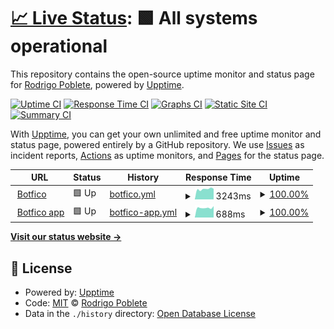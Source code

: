 # [📈 Live Status](https://demo.upptime.js.org): <!--live status--> **🟩 All systems operational**

This repository contains the open-source uptime monitor and status page for [Rodrigo Poblete](https://demo.upptime.js.org), powered by [Upptime](https://github.com/upptime/upptime).

[![Uptime CI](https://github.com/rodrigoDev0n/upptime/workflows/Uptime%20CI/badge.svg)](https://github.com/rodrigoDev0n/upptime/actions?query=workflow%3A%22Uptime+CI%22)
[![Response Time CI](https://github.com/rodrigoDev0n/upptime/workflows/Response%20Time%20CI/badge.svg)](https://github.com/rodrigoDev0n/upptime/actions?query=workflow%3A%22Response+Time+CI%22)
[![Graphs CI](https://github.com/rodrigoDev0n/upptime/workflows/Graphs%20CI/badge.svg)](https://github.com/rodrigoDev0n/upptime/actions?query=workflow%3A%22Graphs+CI%22)
[![Static Site CI](https://github.com/rodrigoDev0n/upptime/workflows/Static%20Site%20CI/badge.svg)](https://github.com/rodrigoDev0n/upptime/actions?query=workflow%3A%22Static+Site+CI%22)
[![Summary CI](https://github.com/rodrigoDev0n/upptime/workflows/Summary%20CI/badge.svg)](https://github.com/rodrigoDev0n/upptime/actions?query=workflow%3A%22Summary+CI%22)

With [Upptime](https://upptime.js.org), you can get your own unlimited and free uptime monitor and status page, powered entirely by a GitHub repository. We use [Issues](https://github.com/rodrigoDev0n/upptime/issues) as incident reports, [Actions](https://github.com/rodrigoDev0n/upptime/actions) as uptime monitors, and [Pages](https://demo.upptime.js.org) for the status page.

<!--start: status pages-->
<!-- This summary is generated by Upptime (https://github.com/upptime/upptime) -->
<!-- Do not edit this manually, your changes will be overwritten -->
<!-- prettier-ignore -->
| URL | Status | History | Response Time | Uptime |
| --- | ------ | ------- | ------------- | ------ |
| <img alt="" src="https://icons.duckduckgo.com/ip3/www.botfico.com.ico" height="13"> [Botfico](https://www.botfico.com) | 🟩 Up | [botfico.yml](https://github.com/rodrigoDev0n/upptime/commits/HEAD/history/botfico.yml) | <details><summary><img alt="Response time graph" src="./graphs/botfico/response-time-week.png" height="20"> 3243ms</summary><br><a href="https://rodrigoDev0n.github.io/upptime/history/botfico"><img alt="Response time 3403" src="https://img.shields.io/endpoint?url=https%3A%2F%2Fraw.githubusercontent.com%2FrodrigoDev0n%2Fupptime%2FHEAD%2Fapi%2Fbotfico%2Fresponse-time.json"></a><br><a href="https://rodrigoDev0n.github.io/upptime/history/botfico"><img alt="24-hour response time 3327" src="https://img.shields.io/endpoint?url=https%3A%2F%2Fraw.githubusercontent.com%2FrodrigoDev0n%2Fupptime%2FHEAD%2Fapi%2Fbotfico%2Fresponse-time-day.json"></a><br><a href="https://rodrigoDev0n.github.io/upptime/history/botfico"><img alt="7-day response time 3243" src="https://img.shields.io/endpoint?url=https%3A%2F%2Fraw.githubusercontent.com%2FrodrigoDev0n%2Fupptime%2FHEAD%2Fapi%2Fbotfico%2Fresponse-time-week.json"></a><br><a href="https://rodrigoDev0n.github.io/upptime/history/botfico"><img alt="30-day response time 3359" src="https://img.shields.io/endpoint?url=https%3A%2F%2Fraw.githubusercontent.com%2FrodrigoDev0n%2Fupptime%2FHEAD%2Fapi%2Fbotfico%2Fresponse-time-month.json"></a><br><a href="https://rodrigoDev0n.github.io/upptime/history/botfico"><img alt="1-year response time 3403" src="https://img.shields.io/endpoint?url=https%3A%2F%2Fraw.githubusercontent.com%2FrodrigoDev0n%2Fupptime%2FHEAD%2Fapi%2Fbotfico%2Fresponse-time-year.json"></a></details> | <details><summary><a href="https://rodrigoDev0n.github.io/upptime/history/botfico">100.00%</a></summary><a href="https://rodrigoDev0n.github.io/upptime/history/botfico"><img alt="All-time uptime 100.00%" src="https://img.shields.io/endpoint?url=https%3A%2F%2Fraw.githubusercontent.com%2FrodrigoDev0n%2Fupptime%2FHEAD%2Fapi%2Fbotfico%2Fuptime.json"></a><br><a href="https://rodrigoDev0n.github.io/upptime/history/botfico"><img alt="24-hour uptime 100.00%" src="https://img.shields.io/endpoint?url=https%3A%2F%2Fraw.githubusercontent.com%2FrodrigoDev0n%2Fupptime%2FHEAD%2Fapi%2Fbotfico%2Fuptime-day.json"></a><br><a href="https://rodrigoDev0n.github.io/upptime/history/botfico"><img alt="7-day uptime 100.00%" src="https://img.shields.io/endpoint?url=https%3A%2F%2Fraw.githubusercontent.com%2FrodrigoDev0n%2Fupptime%2FHEAD%2Fapi%2Fbotfico%2Fuptime-week.json"></a><br><a href="https://rodrigoDev0n.github.io/upptime/history/botfico"><img alt="30-day uptime 100.00%" src="https://img.shields.io/endpoint?url=https%3A%2F%2Fraw.githubusercontent.com%2FrodrigoDev0n%2Fupptime%2FHEAD%2Fapi%2Fbotfico%2Fuptime-month.json"></a><br><a href="https://rodrigoDev0n.github.io/upptime/history/botfico"><img alt="1-year uptime 100.00%" src="https://img.shields.io/endpoint?url=https%3A%2F%2Fraw.githubusercontent.com%2FrodrigoDev0n%2Fupptime%2FHEAD%2Fapi%2Fbotfico%2Fuptime-year.json"></a></details>
| <img alt="" src="https://icons.duckduckgo.com/ip3/certificacion.botfico.com.ico" height="13"> [Botfico app](http://certificacion.botfico.com) | 🟩 Up | [botfico-app.yml](https://github.com/rodrigoDev0n/upptime/commits/HEAD/history/botfico-app.yml) | <details><summary><img alt="Response time graph" src="./graphs/botfico-app/response-time-week.png" height="20"> 688ms</summary><br><a href="https://rodrigoDev0n.github.io/upptime/history/botfico-app"><img alt="Response time 702" src="https://img.shields.io/endpoint?url=https%3A%2F%2Fraw.githubusercontent.com%2FrodrigoDev0n%2Fupptime%2FHEAD%2Fapi%2Fbotfico-app%2Fresponse-time.json"></a><br><a href="https://rodrigoDev0n.github.io/upptime/history/botfico-app"><img alt="24-hour response time 807" src="https://img.shields.io/endpoint?url=https%3A%2F%2Fraw.githubusercontent.com%2FrodrigoDev0n%2Fupptime%2FHEAD%2Fapi%2Fbotfico-app%2Fresponse-time-day.json"></a><br><a href="https://rodrigoDev0n.github.io/upptime/history/botfico-app"><img alt="7-day response time 688" src="https://img.shields.io/endpoint?url=https%3A%2F%2Fraw.githubusercontent.com%2FrodrigoDev0n%2Fupptime%2FHEAD%2Fapi%2Fbotfico-app%2Fresponse-time-week.json"></a><br><a href="https://rodrigoDev0n.github.io/upptime/history/botfico-app"><img alt="30-day response time 736" src="https://img.shields.io/endpoint?url=https%3A%2F%2Fraw.githubusercontent.com%2FrodrigoDev0n%2Fupptime%2FHEAD%2Fapi%2Fbotfico-app%2Fresponse-time-month.json"></a><br><a href="https://rodrigoDev0n.github.io/upptime/history/botfico-app"><img alt="1-year response time 702" src="https://img.shields.io/endpoint?url=https%3A%2F%2Fraw.githubusercontent.com%2FrodrigoDev0n%2Fupptime%2FHEAD%2Fapi%2Fbotfico-app%2Fresponse-time-year.json"></a></details> | <details><summary><a href="https://rodrigoDev0n.github.io/upptime/history/botfico-app">100.00%</a></summary><a href="https://rodrigoDev0n.github.io/upptime/history/botfico-app"><img alt="All-time uptime 99.93%" src="https://img.shields.io/endpoint?url=https%3A%2F%2Fraw.githubusercontent.com%2FrodrigoDev0n%2Fupptime%2FHEAD%2Fapi%2Fbotfico-app%2Fuptime.json"></a><br><a href="https://rodrigoDev0n.github.io/upptime/history/botfico-app"><img alt="24-hour uptime 100.00%" src="https://img.shields.io/endpoint?url=https%3A%2F%2Fraw.githubusercontent.com%2FrodrigoDev0n%2Fupptime%2FHEAD%2Fapi%2Fbotfico-app%2Fuptime-day.json"></a><br><a href="https://rodrigoDev0n.github.io/upptime/history/botfico-app"><img alt="7-day uptime 100.00%" src="https://img.shields.io/endpoint?url=https%3A%2F%2Fraw.githubusercontent.com%2FrodrigoDev0n%2Fupptime%2FHEAD%2Fapi%2Fbotfico-app%2Fuptime-week.json"></a><br><a href="https://rodrigoDev0n.github.io/upptime/history/botfico-app"><img alt="30-day uptime 100.00%" src="https://img.shields.io/endpoint?url=https%3A%2F%2Fraw.githubusercontent.com%2FrodrigoDev0n%2Fupptime%2FHEAD%2Fapi%2Fbotfico-app%2Fuptime-month.json"></a><br><a href="https://rodrigoDev0n.github.io/upptime/history/botfico-app"><img alt="1-year uptime 99.93%" src="https://img.shields.io/endpoint?url=https%3A%2F%2Fraw.githubusercontent.com%2FrodrigoDev0n%2Fupptime%2FHEAD%2Fapi%2Fbotfico-app%2Fuptime-year.json"></a></details>

<!--end: status pages-->

[**Visit our status website →**](https://demo.upptime.js.org)

## 📄 License

- Powered by: [Upptime](https://github.com/upptime/upptime)
- Code: [MIT](./LICENSE) © [Rodrigo Poblete](https://demo.upptime.js.org)
- Data in the `./history` directory: [Open Database License](https://opendatacommons.org/licenses/odbl/1-0/)
